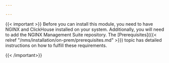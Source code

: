 ```yaml
---

---
```


{{< important >}}
Before you can install this module, you need to have NGINX and ClickHouse installed on your system. Additionally, you will need to add the NGINX Management Suite repository. The [Prerequisites]({{< relref "/nms/installation/on-prem/prerequisites.md" >}}) topic has detailed instructions on how to fulfill these requirements.

{{< /important>}}
